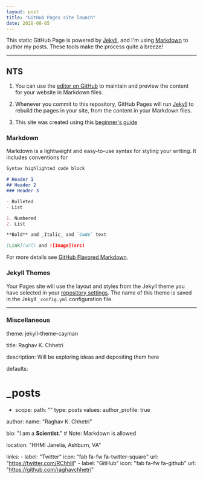 ```yaml
---
layout: post
title: "GitHub Pages site launch"
date: 2020-08-05
---
```


This static GitHub Page is powered by [Jekyll](https://jekyllrb.com), and I'm using [Markdown](//https://www.markdownguide.org/) to author my posts.
These tools make the process quite a breeze!


---
## NTS

1. You can use the [editor on GitHub](https://github.com/raghavchhetri/raghavchhetri.github.io/edit/master/README.md) to maintain and preview the content for your website in Markdown files.

2. Whenever you commit to this repository, GitHub Pages will run [Jekyll](https://jekyllrb.com/) to rebuild the pages in your site, from the content in your Markdown files.

3. This site was created using this [beginner's guide](http://jmcglone.com/guides/github-pages/)
### Markdown

Markdown is a lightweight and easy-to-use syntax for styling your writing. It includes conventions for

```markdown
Syntax highlighted code block

# Header 1
## Header 2
### Header 3

- Bulleted
- List

1. Numbered
2. List

**Bold** and _Italic_ and `Code` text

[Link](url) and ![Image](src)
```
For more details see [GitHub Flavored Markdown](https://guides.github.com/features/mastering-markdown/).

### Jekyll Themes

Your Pages site will use the layout and styles from the Jekyll theme you have selected in your [repository settings](https://github.com/raghavchhetri/raghavchhetri.github.io/settings). The name of this theme is saved in the Jekyll `_config.yml` configuration file.

---
### Miscellaneous
theme: jekyll-theme-cayman

title: Raghav K. Chhetri

description: Will be exploring ideas and depositing them here

defaults:
  # _posts
  - scope:
      path: ""
      type: posts
    values:
      author_profile: true
      
author:
  name: "Raghav K. Chhetri"
  
  bio: "I am a **Scientist**." # Note: Markdown is allowed
  
  location: "HHMI Janelia, Ashburn, VA"
  
  links:
    - label: "Twitter"
      icon: "fab fa-fw fa-twitter-square"
      url: "https://twitter.com/RChhill"
    - label: "GitHub"
      icon: "fab fa-fw fa-github"
      url: "https://github.com/raghavchhetri"

